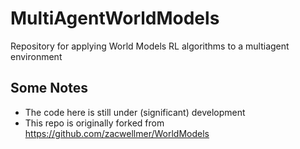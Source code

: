 # MultiAgentWorldModels
Repository for applying World Models RL algorithms to a multiagent environment  

## Some Notes
* The code here is still under (significant) development
* This repo is originally forked from https://github.com/zacwellmer/WorldModels 
